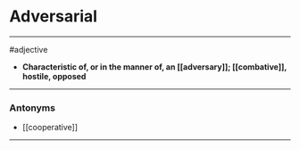 # Adversarial
---
#adjective
- **Characteristic of, or in the manner of, an [[adversary]]; [[combative]], hostile, opposed**
---
### Antonyms
- [[cooperative]]
---
